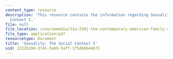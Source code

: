 ```yaml
---
content_type: resource
description: 'This resource contains the information regarding Sexuality: The Social
  Context I.'
file: null
file_location: /coursemedia/21a-230j-the-contemporary-american-family-spring-2004/2222b29d37415e695aff1f5db6b44b71_MIT21A_230JS04_sexuality.pdf
file_type: application/pdf
resourcetype: Document
title: 'Sexuality: The Social Context I'
uid: 2222b29d-3741-5e69-5aff-1f5db6b44b71
---
```

